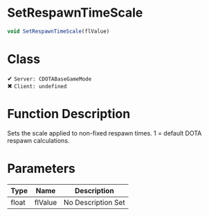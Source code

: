 # SetRespawnTimeScale
```js	
void SetRespawnTimeScale(flValue)
```
# Class
✔ `Server: CDOTABaseGameMode`  
✖ `Client: undefined`  

# Function Description
Sets the scale applied to non-fixed respawn times. 1 = default DOTA respawn calculations.
# Parameters
Type|Name|Description
--|--|--
float|flValue|No Description Set
